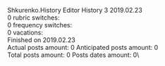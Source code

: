 Shkurenko.History	Editor History 3 2019.02.23\
0 rubric switches:\
0 frequency switches:\
0 vacations:\
Finished on 2019.02.23\
Actual posts amount: 0	Anticipated posts amount: 0
\
Total posts amount: 0	Posts dates amount: 0\
